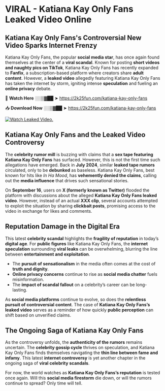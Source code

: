 # VIRAL - Katiana Kay Only Fans Leaked Video Online

## **Katiana Kay Only Fans's Controversial New Video Sparks Internet Frenzy**  

Katiana Kay Only Fans, the popular **social media star**, has once again found themselves at the center of a **viral scandal**. Known for posting **short videos and naughty pics on TikTok**, Katiana Kay Only Fans has recently expanded to **Fanfix**, a subscription-based platform where creators share **adult content**. However, a **leaked video** allegedly featuring Katiana Kay Only Fans has taken the internet by storm, igniting intense **speculation** and fueling an **online privacy** debate.  

🔴 **Watch Here** ░░▒▓██ ➤ https://2k25fun.com/katiana-kay-only-fans  

📥 **Download Now** ░░▒▓██ ➤ https://2k25fun.com/katiana-kay-only-fans  

[![Watch Leaked Video.](https://miro.medium.com/v2/resize:fit:828/format:webp/1*cilzJN44JGOrTw9NJCrNHA.gif "Watch Leaked Video")](https://2k25fun.com/katiana-kay-only-fans)

## **Katiana Kay Only Fans and the Leaked Video Controversy**  

The **celebrity rumor mill** is buzzing with claims that a **sex tape featuring Katiana Kay Only Fans** has surfaced. However, this is not the first time such allegations have emerged. Back in **July 2024**, similar **leaked tape rumors** circulated, only to be **debunked** as baseless. Katiana Kay Only Fans, best known for hits like *In Ha Mood*, has **vehemently denied the claims**, calling out the **media influence** that drives such sensational stories.  

On **September 16**, users on **X (formerly known as Twitter)** flooded the platform with discussions about the alleged **Katiana Kay Only Fans leaked video**. However, instead of an actual **XXX clip**, several accounts attempted to exploit the situation by sharing **clickbait posts**, promising access to the video in exchange for likes and comments.  

## **Reputation Damage in the Digital Era**  

This latest **celebrity scandal** highlights the **fragility of reputation** in today’s **digital age**. For **public figures** like Katiana Kay Only Fans, the **internet speculation** surrounding **viral leaks** can be overwhelming, blurring the line between **entertainment and exploitation**.  

- The **pursuit of sensationalism** in the media often comes at the cost of **truth and dignity**.  
- **Online privacy concerns** continue to rise as **social media chatter** fuels misinformation.  
- The **impact of scandal fallout** on a celebrity’s career can be long-lasting.  

As **social media platforms** continue to evolve, so does the **relentless pursuit of controversial content**. The case of **Katiana Kay Only Fans’s leaked video** serves as a reminder of how quickly **public perception** can shift based on unverified claims.  

## **The Ongoing Saga of Katiana Kay Only Fans**  

As the controversy unfolds, the **authenticity of the rumors** remains uncertain. The **celebrity gossip cycle** thrives on speculation, and Katiana Kay Only Fans finds themselves navigating the **thin line between fame and infamy**. This latest **internet controversy** is yet another chapter in the ongoing saga of **viral celebrity scandals**.  

For now, the world watches as **Katiana Kay Only Fans’s reputation** is tested once again. Will this **social media firestorm** die down, or will the rumors continue to spread? Only time will tell.